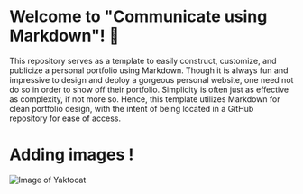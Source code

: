 # Welcome to "Communicate using Markdown"! 👋

This repository serves as a template to easily construct, customize, and publicize a personal portfolio using Markdown. Though it is always fun and impressive to design and deploy a gorgeous personal website, one need not do so in order to show off their portfolio. Simplicity is often just as effective as complexity, if not more so. Hence, this template utilizes Markdown for clean portfolio design, with the intent of being located in a GitHub repository for ease of access.


# Adding images !
![Image of Yaktocat](https://octodex.github.com/images/yaktocat.png)
